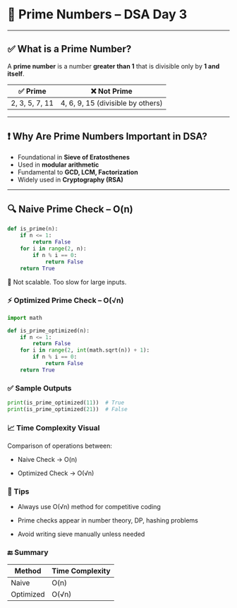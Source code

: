 # 🔢 Prime Numbers – DSA Day 3

---

## ✅ What is a Prime Number?

A **prime number** is a number **greater than 1** that is divisible only by **1 and itself**.

| ✅ Prime | ❌ Not Prime |
|----------|-------------|
| 2, 3, 5, 7, 11 | 4, 6, 9, 15 (divisible by others) |

---

## ❗ Why Are Prime Numbers Important in DSA?

- Foundational in **Sieve of Eratosthenes**
- Used in **modular arithmetic**
- Fundamental to **GCD, LCM, Factorization**
- Widely used in **Cryptography (RSA)**

---

## 🔍 Naive Prime Check – O(n)

```python
def is_prime(n):
    if n <= 1:
        return False
    for i in range(2, n):
        if n % i == 0:
            return False
    return True
```
🚫 Not scalable. Too slow for large inputs.

### ⚡ Optimized Prime Check – O(√n)

```python
import math

def is_prime_optimized(n):
    if n <= 1:
        return False
    for i in range(2, int(math.sqrt(n)) + 1):
        if n % i == 0:
            return False
    return True
```

### ✅ Sample Outputs

```python
print(is_prime_optimized(11))  # True
print(is_prime_optimized(21))  # False
```

### 📈 Time Complexity Visual
Comparison of operations between:

- Naive Check → O(n)

- Optimized Check → O(√n)



### 🧠 Tips
- Always use O(√n) method for competitive coding

- Prime checks appear in number theory, DP, hashing problems

- Avoid writing sieve manually unless needed

### 🔚 Summary

| Method    | Time Complexity |
| --------- | --------------- |
| Naive     | O(n)            |
| Optimized | O(√n)           |
